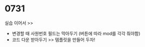 # 0731

실습 이어서 &gt;&gt; 

* 변경할 때 사원번호 필드는 막아두기 \(버튼에 따라 mod를 각각 줘야함\)
* 코드 다운 받아두기  &gt;&gt; 템플릿을 만들어 두자!





